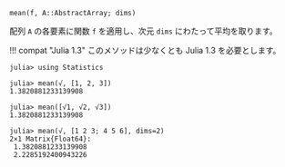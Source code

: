 ```
mean(f, A::AbstractArray; dims)
```

配列 `A` の各要素に関数 `f` を適用し、次元 `dims` にわたって平均を取ります。

!!! compat "Julia 1.3"
    このメソッドは少なくとも Julia 1.3 を必要とします。


```jldoctest
julia> using Statistics

julia> mean(√, [1, 2, 3])
1.3820881233139908

julia> mean([√1, √2, √3])
1.3820881233139908

julia> mean(√, [1 2 3; 4 5 6], dims=2)
2×1 Matrix{Float64}:
 1.3820881233139908
 2.2285192400943226
```
